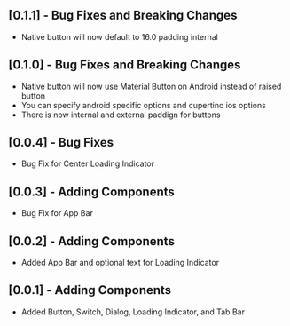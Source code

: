 ## [0.1.1] - Bug Fixes and Breaking Changes

* Native button will now default to 16.0 padding internal

## [0.1.0] - Bug Fixes and Breaking Changes

* Native button will now use Material Button on Android instead of raised button
* You can specify android specific options and cupertino ios options
* There is now internal and external paddign for buttons

## [0.0.4] - Bug Fixes

* Bug Fix for Center Loading Indicator

## [0.0.3] - Adding Components

* Bug Fix for App Bar

## [0.0.2] - Adding Components

* Added App Bar and optional text for Loading Indicator

## [0.0.1] - Adding Components

* Added Button, Switch, Dialog, Loading Indicator, and Tab Bar
